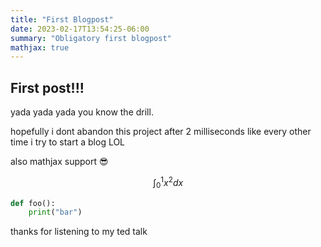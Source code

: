 ```yaml
---
title: "First Blogpost"
date: 2023-02-17T13:54:25-06:00
summary: "Obligatory first blogpost"
mathjax: true
---
```


## First post!!!
yada yada yada you know the drill.

hopefully i dont abandon this project after 2 milliseconds like every other time i try to start a blog LOL

also mathjax support :sunglasses:

$$ \int_0^1 x^2 dx $$

```py
def foo():
    print("bar")
```

thanks for listening to my ted talk